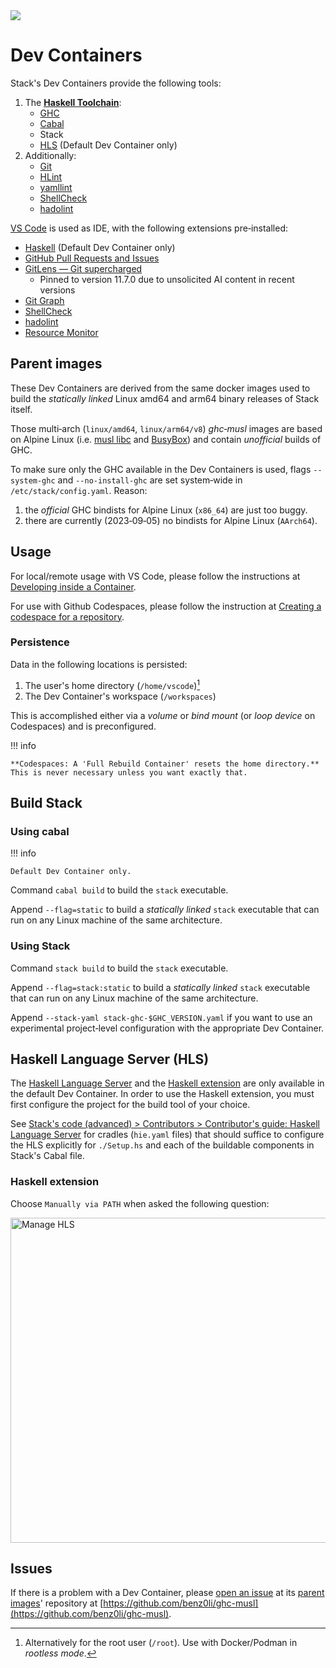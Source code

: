 <div class="hidden-warning"><a href="https://docs.haskellstack.org/"><img src="https://cdn.jsdelivr.net/gh/commercialhaskell/stack/doc/img/hidden-warning.svg"></a></div>

# Dev Containers

Stack's Dev Containers provide the following tools:

1. The [**Haskell Toolchain**](https://www.haskell.org/ghcup/install/#supported-tools):
    * [GHC](https://www.haskell.org/ghc)
    * [Cabal](https://cabal.readthedocs.io)
    * Stack
    * [HLS](https://haskell-language-server.readthedocs.io) (Default Dev Container only)
1. Additionally:
    * [Git](https://git-scm.com)
    * [HLint](https://hackage.haskell.org/package/hlint)
    * [yamllint](https://yamllint.readthedocs.io)
    * [ShellCheck](https://www.shellcheck.net)
    * [hadolint](https://github.com/hadolint/hadolint)

[VS Code](https://code.visualstudio.com) is used as IDE, with the following
extensions pre‑installed:

* [Haskell](https://marketplace.visualstudio.com/items?itemName=haskell.haskell)
  (Default Dev Container only)
* [GitHub Pull Requests and Issues](https://marketplace.visualstudio.com/items?itemName=GitHub.vscode-pull-request-github)
* [GitLens — Git supercharged](https://marketplace.visualstudio.com/items?itemName=eamodio.gitlens)
    * Pinned to version 11.7.0 due to unsolicited AI content
  in recent versions
* [Git Graph](https://marketplace.visualstudio.com/items?itemName=mhutchie.git-graph)
* [ShellCheck](https://marketplace.visualstudio.com/items?itemName=timonwong.shellcheck)
* [hadolint](https://marketplace.visualstudio.com/items?itemName=exiasr.hadolint)
* [Resource Monitor](https://marketplace.visualstudio.com/items?itemName=mutantdino.resourcemonitor)

## Parent images

These Dev Containers are derived from the same docker images used to build the
*statically linked* Linux amd64 and arm64 binary releases of Stack itself.

Those multi‑arch (`linux/amd64`, `linux/arm64/v8`) *ghc‑musl* images are based
on Alpine Linux (i.e. [musl libc](https://musl.libc.org) and
[BusyBox](https://www.busybox.net)) and contain *unofficial* builds of GHC.

To make sure only the GHC available in the Dev Containers is used, flags
<nobr>`--system-ghc`</nobr> and <nobr>`--no-install-ghc`</nobr> are set
system‑wide in `/etc/stack/config.yaml`. Reason:

1. the *official* GHC bindists for Alpine Linux (`x86_64`) are just too buggy.
2. there are currently (2023‑09‑05) no bindists for Alpine Linux (`AArch64`).

## Usage

For local/remote usage with VS Code, please follow the instructions at
[Developing inside a Container](https://code.visualstudio.com/docs/devcontainers/containers).

For use with Github Codespaces, please follow the instruction at
[Creating a codespace for a repository](https://docs.github.com/en/codespaces/developing-in-codespaces/creating-a-codespace-for-a-repository#creating-a-codespace-for-a-repository).

### Persistence

Data in the following locations is persisted:

1. The user's home directory (`/home/vscode`)[^1]
2. The Dev Container's workspace (`/workspaces`)

[^1]: Alternatively for the root user (`/root`). Use with Docker/Podman in
*rootless mode*.

This is accomplished either via a *volume* or *bind mount* (or *loop device*
on Codespaces) and is preconfigured.

!!! info

    **Codespaces: A 'Full Rebuild Container' resets the home directory.**  
    This is never necessary unless you want exactly that.

## Build Stack

### Using cabal

!!! info

    Default Dev Container only.

Command <nobr>`cabal build`</nobr> to build the `stack` executable.

Append <nobr>`--flag=static`</nobr> to build a *statically linked* `stack`
executable that can run on any Linux machine of the same architecture.

### Using Stack

Command <nobr>`stack build`</nobr> to build the `stack` executable.

Append <nobr>`--flag=stack:static`</nobr> to build a *statically linked*
`stack` executable that can run on any Linux machine of the same architecture.

Append <nobr>`--stack-yaml stack-ghc-$GHC_VERSION.yaml`</nobr> if you want to
use an experimental project‑level configuration with the appropriate Dev
Container.

## Haskell Language Server (HLS)

The
[Haskell Language Server](https://github.com/haskell/haskell-language-server)
and the
[Haskell extension](https://marketplace.visualstudio.com/items?itemName=haskell.haskell)
are only available in the default Dev Container. In order to use the Haskell
extension, you must first configure the project for the build tool of your
choice.

<!--
**Stack**

Place the cradle ([hie.yaml](assets/cradles/stack/hie.yaml)) for Stack in the
root of the workspace: `cp -f .devcontainer/assets/cradles/stack/hie.yaml .`

**Cabal**

Place the cradle ([hie.yaml](assets/cradles/cabal/hie.yaml)) for Cabal in the
root of the workspace: `cp -f .devcontainer/assets/cradles/cabal/hie.yaml .`
-->

See [Stack's code (advanced) > Contributors > Contributor's guide: Haskell Language Server](../../CONTRIBUTING/#haskell-language-server)
for cradles (`hie.yaml` files) that should suffice to configure the HLS
explicitly for `./Setup.hs` and each of the buildable components in Stack's
Cabal file.

### Haskell extension

Choose `Manually via PATH` when asked the following question:

<img width="520" alt="Manage HLS" src="https://cdn.jsdelivr.net/gh/commercialhaskell/stack/doc/img/manageHLS.png">

## Issues

If there is a problem with a Dev Container, please
[open an issue](https://github.com/benz0li/ghc-musl/issues/new) at its
[parent images](#parent-images)' repository at
[https://github.com/benz0li/ghc-musl](https://github.com/benz0li/ghc-musl).
